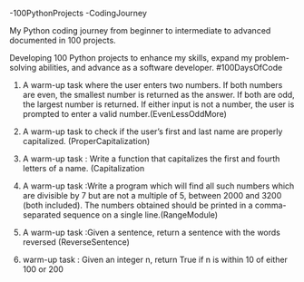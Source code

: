 -100PythonProjects -CodingJourney

My Python coding journey from beginner to intermediate to advanced documented in 100 projects.

Developing 100 Python projects to enhance my skills, expand my problem-solving abilities, and advance as a software developer. #100DaysOfCode

1. A warm-up task where the user enters two numbers. If both numbers are even, the smallest number is returned as the answer. If both are odd, the largest number is returned. If either input is not a number, the user is prompted to enter a valid number.(EvenLessOddMore)
   
2. A warm-up task to check if the user’s first and last name are properly capitalized. (ProperCapitalization)

3. A warm-up task : Write a function that capitalizes the first and fourth letters of a name. (Capitalization

4. A warm-up task :Write a program which will find all such numbers which are divisible by 7 but are not a multiple of 5, between 2000 and 3200 (both included). The numbers obtained should be printed in a comma-separated sequence on a single line.(RangeModule)

5. A warm-up task :Given a sentence, return a sentence with the words reversed (ReverseSentence)

6.  warm-up task : Given an integer n, return True if n is within 10 of either 100 or 200
